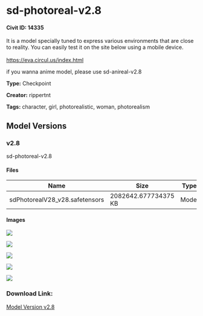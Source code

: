 # sd-photoreal-v2.8

#### Civit ID: 14335

<p>It is a model specially tuned to express various environments that are close to reality. You can easily test it on the site below using a mobile device. <br /><br /><a target="_blank" rel="ugc" href="https://eva.circul.us/index.html">https://eva.circul.us/index.html</a></p><p>if you wanna anime model, please use sd-anireal-v2.8</p>

**Type:** Checkpoint

**Creator:** rippertnt

**Tags:** character, girl, photorealistic, woman, photorealism

## Model Versions

### v2.8

<p>sd-photoreal-v2.8</p>

#### Files

| Name | Size | Type | Format | Download Url | AutoV1 | AutoV2 | SHA256 | CRC32 | BLAKE3 |
| --- | --- | --- | --- | --- | --- | --- | --- | --- | --- |
| sdPhotorealV28_v28.safetensors | 2082642.677734375 KB | Model | SafeTensor | https://civitai.com/api/download/models/16875 | CD2641F7 | 222B9801A6 | 222B9801A653E1B9DCE61BA6842DF9787517E49AB9878E92A8040607A57BDA91 | 6E730CD0 | 0AC1622F33960C65765AC78C17B70E8C9C1512B3A8AD749554E035CECDB0AF1C |

#### Images

<p><img src="https://image.civitai.com/xG1nkqKTMzGDvpLrqFT7WA/f8b7bae0-1655-4593-f161-a0737a176f00/width=450/170708.jpeg" /></p>

<p><img src="https://image.civitai.com/xG1nkqKTMzGDvpLrqFT7WA/f4646ea5-5917-48a9-9840-ce6a12204600/width=450/170712.jpeg" /></p>

<p><img src="https://image.civitai.com/xG1nkqKTMzGDvpLrqFT7WA/031b1c82-bff9-434c-d857-c0d87c3f9f00/width=450/170711.jpeg" /></p>

<p><img src="https://image.civitai.com/xG1nkqKTMzGDvpLrqFT7WA/c259da48-8a35-4243-6c6d-0b5f252e5e00/width=450/170710.jpeg" /></p>

<p><img src="https://image.civitai.com/xG1nkqKTMzGDvpLrqFT7WA/75b71caa-2a0c-4bc2-b484-1dfe867d5200/width=450/170709.jpeg" /></p>

### Download Link:

[Model Version v2.8](https://civitai.com/api/download/models/16875)

